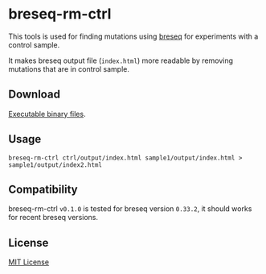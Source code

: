 # breseq-rm-ctrl

This tools is used for finding mutations using [breseq](https://github.com/barricklab/breseq) for experiments with a control sample.

It makes breseq output file (`index.html`) more readable by removing mutations that are in control sample.

## Download

[Executable binary files](https://github.com/shenwei356/breseq-rm-ctrl/releases).

## Usage

    breseq-rm-ctrl ctrl/output/index.html sample1/output/index.html > sample1/output/index2.html

## Compatibility

breseq-rm-ctrl `v0.1.0` is tested for breseq version `0.33.2`, it should works for recent breseq versions.

## License

[MIT License](https://github.com/shenwei356/unikmer/blob/master/LICENSE)

